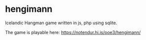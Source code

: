 hengimann
=========

Icelandic Hangman game written in js, php using sqlite.

The game is playable here: https://notendur.hi.is/ooe3/hengimann/
